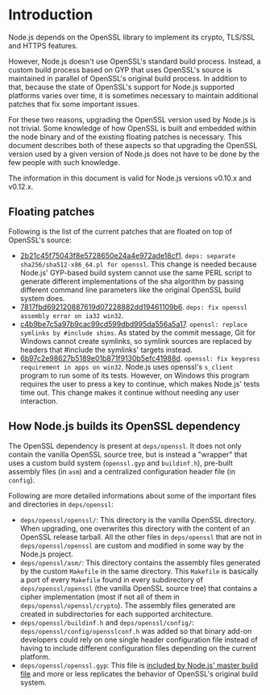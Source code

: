 # Introduction

Node.js depends on the OpenSSL library to implement its crypto, TLS/SSL and HTTPS features.

However, Node.js doesn't use OpenSSL's standard build process. Instead, a custom build process based on GYP that uses OpenSSL's source is maintained in parallel of OpenSSL's original build process. In addition to that, because the state of OpenSSL's support for Node.js supported platforms varies over time, it is sometimes necessary to maintain additional patches that fix some important issues.

For these two reasons, upgrading the OpenSSL version used by Node.js is not trivial. Some knowledge of how OpenSSL is built and embedded within the node binary and of the existing floating patches is necessary. This document describes both of these aspects so that upgrading the OpenSSL version used by a given version of Node.js does not have to be done by the few people with such knowledge.

The information in this document is valid for Node.js versions v0.10.x and v0.12.x.

## Floating patches

Following is the list of the current patches that are floated on top of OpenSSL's source:
* [2b21c45f75043f8e5728650e24a4e972ade18cf1](https://github.com/joyent/node/commit/2b21c45f75043f8e5728650e24a4e972ade18cf1). `deps: separate sha256/sha512-x86_64.pl for openssl`. This change is needed because Node.js' GYP-based build system cannot use the same PERL script to generate different implementations of the sha algorithm by passing different command line parameters like the original OpenSSL build system does.
* [7817fbd692120887619d07228882dd19461109b6](https://github.com/joyent/node/commit/7817fbd692120887619d07228882dd19461109b6). `deps: fix openssl assembly error on ia32 win32`. 
* [c4b9be7c5a97b9cac99cd599dbd995da556a5a17](https://github.com/joyent/node/commit/c4b9be7c5a97b9cac99cd599dbd995da556a5a17). `openssl: replace symlinks by #include shims`. As stated by the commit message, Git for Windows cannot create symlinks, so symlink sources are replaced by headers that #include the symlinks' targets instead.
* [6b97c2e98627b5189e01b871f9130b5efc41988d](https://github.com/joyent/node/commit/6b97c2e98627b5189e01b871f9130b5efc41988d). `openssl: fix keypress requirement in apps on win32`. Node.js uses openssl's `s_client` program to run some of its tests. However, on Windows this program requires the user to press a key to continue, which makes Node.js' tests time out. This change makes it continue without needing any user interaction.

## How Node.js builds its OpenSSL dependency

The OpenSSL dependency is present at `deps/openssl`. It does not only contain the vanilla OpenSSL source tree, but is instead a "wrapper" that uses a custom build system (`openssl.gyp` and `buildinf.h`), pre-built assembly files (in `asm`) and a centralized configuration header file (in `config`).

Following are more detailed informations about some of the important files and directories in `deps/openssl`:
* `deps/openssl/openssl/`: This directory is the vanilla OpenSSL directory. When upgrading, one overwrites this directory with the content of an OpenSSL release tarball. All the other files in `deps/openssl` that are not in `deps/openssl/openssl` are custom and modified in some way by the Node.js project.
* `deps/openssl/asm/`: This directory contains the assembly files generated by the custom `Makefile` in the same directory. This `Makefile` is basically a port of every `Makefile` found in every subdirectory of `deps/openssl/openssl` (the vanilla OpenSSL source tree) that contains a cipher implementation (most if not all of them in `deps/openssl/openssl/crypto`). The assembly files generated are created in subdirectories for each supported architecture.
* `deps/openssl/buildinf.h` and `deps/openssl/config/`: `deps/openssl/config/opensslconf.h` was added so that binary add-on developers could rely on one single header configuration file instead of having to include different configuration files depending on the current platform.
* `deps/openssl/openssl.gyp`: This file is [included by Node.js' master build file](https://github.com/joyent/node/blob/v0.12.2-release/node.gyp#L203) and more or less replicates the behavior of OpenSSL's original build system.

